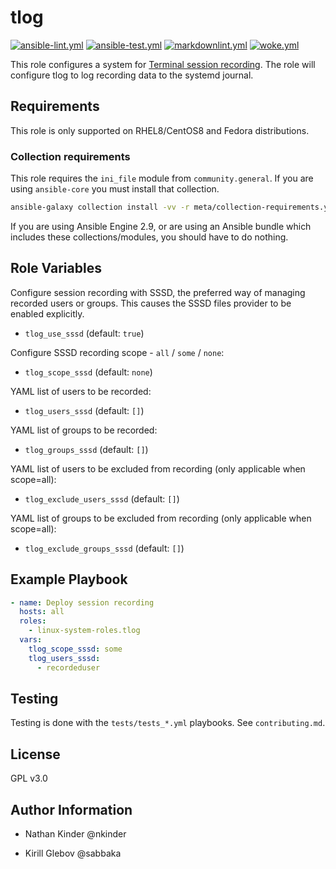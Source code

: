 # tlog

[![ansible-lint.yml](https://github.com/linux-system-roles/tlog/actions/workflows/ansible-lint.yml/badge.svg)](https://github.com/linux-system-roles/tlog/actions/workflows/ansible-lint.yml) [![ansible-test.yml](https://github.com/linux-system-roles/tlog/actions/workflows/ansible-test.yml/badge.svg)](https://github.com/linux-system-roles/tlog/actions/workflows/ansible-test.yml) [![markdownlint.yml](https://github.com/linux-system-roles/tlog/actions/workflows/markdownlint.yml/badge.svg)](https://github.com/linux-system-roles/tlog/actions/workflows/markdownlint.yml) [![woke.yml](https://github.com/linux-system-roles/tlog/actions/workflows/woke.yml/badge.svg)](https://github.com/linux-system-roles/tlog/actions/workflows/woke.yml)

This role configures a system for [Terminal session
recording](https://github.com/scribery). The role will configure tlog to log
recording data to the systemd journal.

## Requirements

This role is only supported on RHEL8/CentOS8 and Fedora distributions.

### Collection requirements

This role requires the `ini_file` module from `community.general`. If you are
using `ansible-core` you must install that collection.

```bash
ansible-galaxy collection install -vv -r meta/collection-requirements.yml
```

If you are using Ansible Engine 2.9, or are using an Ansible bundle which
includes these collections/modules, you should have to do nothing.

## Role Variables

Configure session recording with SSSD, the preferred way of managing recorded
users or groups. This causes the SSSD files provider to be enabled explicitly.

- `tlog_use_sssd` (default: `true`)

Configure SSSD recording scope - `all` / `some` / `none`:

- `tlog_scope_sssd` (default: `none`)

YAML list of users to be recorded:

- `tlog_users_sssd` (default: `[]`)

YAML list of groups to be recorded:

- `tlog_groups_sssd` (default: `[]`)

YAML list of users to be excluded from recording (only applicable when
scope=all):

- `tlog_exclude_users_sssd` (default: `[]`)

YAML list of groups to be excluded from recording (only applicable when
scope=all):

- `tlog_exclude_groups_sssd` (default: `[]`)

## Example Playbook

```yaml
- name: Deploy session recording
  hosts: all
  roles:
    - linux-system-roles.tlog
  vars:
    tlog_scope_sssd: some
    tlog_users_sssd:
      - recordeduser
```

## Testing

Testing is done with the `tests/tests_*.yml` playbooks.  See `contributing.md`.

## License

GPL v3.0

## Author Information

- Nathan Kinder @nkinder

- Kirill Glebov @sabbaka

